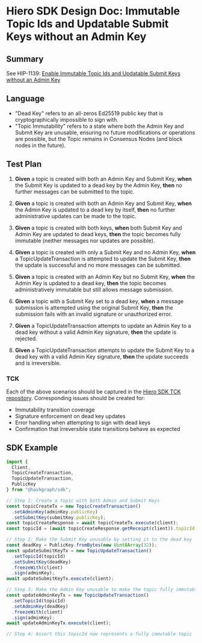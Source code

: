 # Hiero SDK Design Doc: Immutable Topic Ids and Updatable Submit Keys without an Admin Key

## Summary

See HIP-1139: [Enable Immutable Topic Ids and Updatable Submit Keys without an Admin Key](https://github.com/hiero-ledger/hiero-improvement-proposals/blob/main/HIP/hip-1139.md)

## Language
- "Dead Key" refers to an all-zeros Ed25519 public key that is cryptographically impossible to sign with.
- "Topic Immutability" refers to a state where both the Admin Key and Submit Key are unusable, ensuring no future modifications or operations are possible, but the Topic remains in Consensus Nodes (and block nodes in the future).

## Test Plan

1. **Given** a topic is created with both an Admin Key and Submit Key, **when** the Submit Key is updated to a dead key by the Admin Key, **then** no further messages can be submitted to the topic.

2. **Given** a topic is created with both an Admin Key and Submit Key, **when** the Admin Key is updated to a dead key by itself, **then** no further administrative updates can be made to the topic.

3. **Given** a topic is created with both keys, **when** both Submit Key and Admin Key are updated to dead keys, **then** the topic becomes fully immutable (neither messages nor updates are possible).

4. **Given** a topic is created with only a Submit Key and no Admin Key, **when** a TopicUpdateTransaction is attempted to update the Submit Key, **then** the update is successful and no more messages can be submitted.

5. **Given** a topic is created with an Admin Key but no Submit Key, **when** the Admin Key is updated to a dead key, **then** the topic becomes administratively immutable but still allows message submission.

6. **Given** a topic with a Submit Key set to a dead key, **when** a message submission is attempted using the original Submit Key, **then** the submission fails with an invalid signature or unauthorized error.

7. **Given** a TopicUpdateTransaction attempts to update an Admin Key to a dead key without a valid Admin Key signature, **then** the update is rejected.

8. **Given** a TopicUpdateTransaction attempts to update the Submit Key to a dead key with a valid Admin Key signature, **then** the update succeeds and is irreversible.

### TCK

Each of the above scenarios should be captured in the [Hiero SDK TCK repository](https://github.com/hiero-ledger/hiero-sdk-tck). Corresponding issues should be created for:

* Immutability transition coverage
* Signature enforcement on dead key updates
* Error handling when attempting to sign with dead keys
* Confirmation that irreversible state transitions behave as expected

## SDK Example

```javascript
import {
  Client,
  TopicCreateTransaction,
  TopicUpdateTransaction,
  PublicKey
} from "@hashgraph/sdk";

// Step 1: Create a topic with both Admin and Submit Keys
const topicCreateTx = new TopicCreateTransaction()
  .setAdminKey(adminKey.publicKey)
  .setSubmitKey(submitKey.publicKey);
const topicCreateResponse = await topicCreateTx.execute(client);
const topicId = (await topicCreateResponse.getReceipt(client)).topicId;

// Step 2: Make the Submit Key unusable by setting it to the dead key
const deadKey = PublicKey.fromBytes(new Uint8Array(32));
const updateSubmitKeyTx = new TopicUpdateTransaction()
  .setTopicId(topicId)
  .setSubmitKey(deadKey)
  .freezeWith(client)
  .sign(adminKey);
await updateSubmitKeyTx.execute(client);

// Step 3: Make the Admin Key unusable to make the topic fully immutable
const updateAdminKeyTx = new TopicUpdateTransaction()
  .setTopicId(topicId)
  .setAdminKey(deadKey)
  .freezeWith(client)
  .sign(adminKey);
await updateAdminKeyTx.execute(client);

// Step 4: Assert this topicId now represents a fully immutable topic
```
